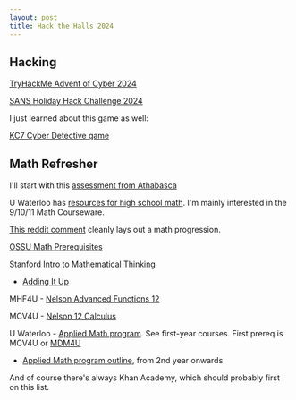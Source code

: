 ```yaml
---
layout: post
title: Hack the Halls 2024
---
```

## Hacking 
[TryHackMe Advent of Cyber 2024](https://tryhackme.com/r/room/adventofcyber2024)

[SANS Holiday Hack Challenge 2024](https://2024.holidayhackchallenge.com/)

I just learned about this game as well: 

[KC7 Cyber Detective game](https://kc7cyber.com/)

## Math Refresher
I'll start with this [assessment from Athabasca](https://www.athabascau.ca/math-site/math-diagnostic-assessment.html)

U Waterloo has [resources for high school math](https://cemc.uwaterloo.ca/resources/courseware?field_subject_area_tools_target_id=3). I'm mainly interested in the 9/10/11 Math Courseware. 

[This reddit comment](https://www.reddit.com/r/learnmath/comments/5nk3ze/comment/dcc8d1m/) cleanly lays out a math progression.

[OSSU Math Prerequisites](https://github.com/ossu/computer-science/blob/master/FAQ.md#how-can-i-review-the-math-prerequisites)

Stanford [Intro to Mathematical Thinking](https://online.stanford.edu/courses/hstar-y0001-introduction-mathematical-thinking)
- [Adding It Up](http://www.nap.edu/catalog.php?record_id=9822)

MHF4U - [Nelson Advanced Functions 12](https://teachers.wrdsb.ca/ruhnke/files/2017/09/Nelson-Advanced-Functions-12-Textbook.pdf)

MCV4U - [Nelson 12 Calculus](http://mrkennedy.pbworks.com/w/file/fetch/91710504/Nelson%20MCV4U%20Textbook.pdf)

U Waterloo - [Applied Math program](https://uwaterloo.ca/future-students/programs/applied-mathematics). See first-year courses. First prereq is MCV4U or [MDM4U](https://tvolearn.com/products/mdm4u-mathematics-of-data-management-online-course)
- [Applied Math program outline](https://uwaterloo.ca/academic-calendar/undergraduate-studies/catalog#/courses?group=Applied%20Mathematics%20(AMATH)), from 2nd year onwards

And of course there's always Khan Academy, which should probably first on this list.
